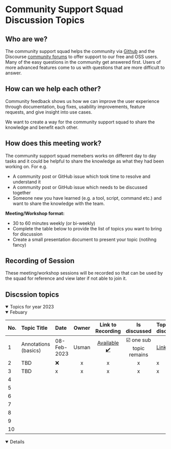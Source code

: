 # Community Support Squad Discussion Topics

## Who are we?

The community support squad helps the community via [Github](https://github.com/grafana/grafana/) and the Discourse [community forums](https://community.grafana.com/) to offer support to our free and OSS users. Many of the easy questions in the community get answered first. Users of more advanced features come to us with questions that are more difficult to answer. 

## How can we help each other?

Community feedback shows us how we can improve the user experience through documentation, bug fixes, usability improvements, feature requests, and give insight into use cases.

We want to create a way for the community support squad to share the knowledge and benefit each other.

## How does this meeting work? 

The community support squad memebers works on different day to day tasks and it could be helpful to share the knowledge as what they had been working on. For e.g.

- A community post or GitHub issue which took time to resolve and understand it
- A community post or GitHub issue which needs to be discussed together
- Someone new you have learned (e.g. a tool, script, command etc.) and want to share the knowledge with the team.

**Meeting/Workshop format:**
- 30 to 60 minutes weekly (or bi-weekly)
- Complete the table below to provide the list of topics you want to bring for discussion
- Create a small presentation document to present your topic (notihng fancy)


## Recording of Session 
These meeting/workshop sessions will be recorded so that can be used by the squad for reference and view later if not able to join it.



## Discssion topics

<details open>
<summary>Topics for year 2023</summary>

<details open>
<summary>Febuary</summary>

| No.| Topic Title| Date | Owner  | Link to Recording | Is discussed | Topics for discussions |
|:---|  :---                     | :---   | :---:|     :---:    |     :---:         | :--- |
| 1 |Annotations (basics) |08-Feb-2023|Usman|<a href="https://drive.google.com/drive/folders/1bH8mufZq15_8PJDS5GFSJKq5_SPJ1lZ7">Available :heavy_check_mark:</a>|:ballot_box_with_check: one sub topic remains | <a href="https://docs.google.com/document/d/1m1q54J6vfH-IHaAChlfTwU7R1p3Yhg-t1RcvMy-Twmc/edit?usp=share_link">Link to file</a>
| 2 |TBD |:x:               |x|x|x	| x|
| 3 |TBD|x|x|x|x| x|
| 4 |  
| 5 | 
| 6 |  
| 7 |  
| 8 |  
| 9 |
| 10|   
</details>
<details open>
<!---
<summary>March</summary>

| No.| Community post or GH issue| Solved | Owner  | Link | Is discussed | Additional Notes |
|:---|  :---                     | :---   | :---:|     :---:    |     :---:         | :--- |
| 1 |Community Post|:heavy_check_mark:|Usman|<a href="https://hello.ca">link text</a>|$\color{green}{Yes}$| Add notes if you need for e.g. n|
| 2 |GitHub iissue |:x:               |Usman|<a href="https://hello.ca">link text</a>|$${\color{red}No}$$	| This one is not easy need more time|
| 3 |Community Post|:heavy_check_mark:|Melori|<a href="https://hello.ca">link text</a>|$\color{orange}{Pending}$| Pending for discussion|
| 4 |  
| 5 | 
| 6 |  
| 7 |  
| 8 |  
| 9 |
| 10|   
</details>  

  -->
  

</details>

